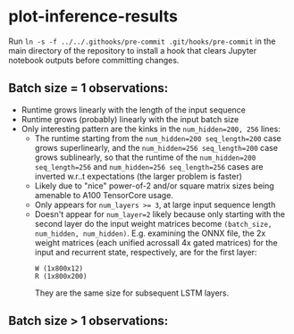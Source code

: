 # plot-inference-results

Run `ln -s -f ../../.githooks/pre-commit .git/hooks/pre-commit` in the main directory of
the repository to install a hook that clears Jupyter notebook outputs before committing
changes.


## Batch size = 1 observations:
- Runtime grows linearly with the length of the input sequence
- Runtime grows (probably) linearly with the input batch size
- Only interesting pattern are the kinks in the `num_hidden=200, 256` lines:
  - The runtime starting from the `num_hidden=200 seq_length=200` case grows superlinearly, and the `num_hidden=256 seq_length=200` case grows sublinearly, so that the runtime of the `num_hidden=200 seq_length=256` and `num_hidden=256 seq_length=256` cases are inverted w.r..t expectations (the larger problem is faster)
  - Likely due to "nice" power-of-2 and/or square matrix sizes being amenable to A100 TensorCore usage. 
  - Only appears for `num_layers >= 3`, at large input sequence length
  - Doesn't appear for `num_layer=2` likely because only starting with the second layer do the input weight matrices become `(batch_size, num_hidden, num_hidden)`. E.g. examining the ONNX file, the 2x weight matrices (each unified acrossall 4x gated matrices) for the input and recurrent state, respectively, are for the first layer:
    ```
    W (1x800x12)
    R (1x800x200)
    ```
    They are the same size for subsequent LSTM layers.


## Batch size > 1 observations:
